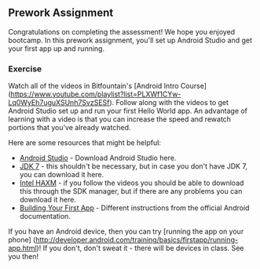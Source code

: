 ## Prework Assignment

Congratulations on completing the assessment! We hope you enjoyed bootcamp.
In this prework assignment, you'll set up Android Studio and get your first
app up and running.

### Exercise

Watch all of the videos in Bitfountain's [Android Intro Course]
(https://www.youtube.com/playlist?list=PLXWf1CYw-Lq0WyEh7uguXSUnh7SvzSESf).
Follow along with the videos to get Android Studio set up and run your
first Hello World app. An advantage of learning with a video is that you
can increase the speed and rewatch portions that you've already watched.

Here are some resources that might be helpful:
* [Android Studio](http://developer.android.com/sdk/index.html) - Download Android Studio here.
* [JDK 7](http://www.oracle.com/technetwork/java/javase/downloads/jdk7-downloads-1880260.html) -
this shouldn't be necessary, but in case you don't have JDK 7, you can download it here.
* [Intel HAXM](https://software.intel.com/en-us/android/articles/intel-hardware-accelerated-execution-manager) -
if you follow the videos you should be able to download this through the SDK manager, but if there are any problems you can download it here.
* [Building Your First App](http://developer.android.com/training/basics/firstapp/index.html) -
Different instructions from the official Android documentation.

If you have an Android device, then you can try [running the app on your phone]
(http://developer.android.com/training/basics/firstapp/running-app.html)!
If you don't, don't sweat it - there will be devices in class. See you then!
